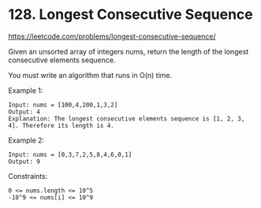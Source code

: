 # 128. Longest Consecutive Sequence
https://leetcode.com/problems/longest-consecutive-sequence/

Given an unsorted array of integers nums, return the length of the longest consecutive elements sequence.

You must write an algorithm that runs in O(n) time.



Example 1:
```
Input: nums = [100,4,200,1,3,2]
Output: 4
Explanation: The longest consecutive elements sequence is [1, 2, 3, 4]. Therefore its length is 4.
```
Example 2:
```
Input: nums = [0,3,7,2,5,8,4,6,0,1]
Output: 9
```

Constraints:
```
0 <= nums.length <= 10^5
-10^9 <= nums[i] <= 10^9
```
